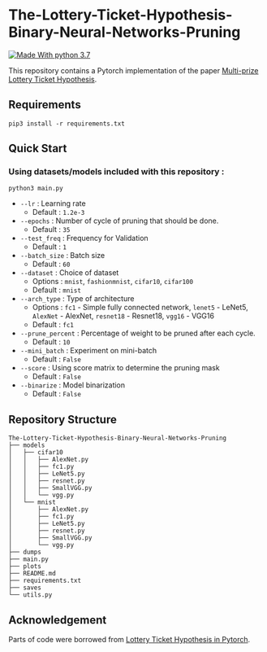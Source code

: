 # The-Lottery-Ticket-Hypothesis-Binary-Neural-Networks-Pruning 
[![Made With python 3.7](https://img.shields.io/badge/Made%20with-Python%203.7-brightgreen)]() 

This repository contains a Pytorch implementation of the paper [Multi-prize Lottery Ticket Hypothesis](https://openreview.net/pdf?id=U_mat0b9iv).

## Requirements
```
pip3 install -r requirements.txt
```
## Quick Start
### Using datasets/models included with this repository :
```
python3 main.py
```
- `--lr`	: Learning rate 
	- Default : `1.2e-3`
- `--epochs`	: Number of cycle of pruning that should be done. 
	- Default : `35`
- `--test_freq`	: Frequency for Validation 
	- Default : `1`
- `--batch_size`	: Batch size 
	- Default : `60`
- `--dataset`	: Choice of dataset 
	- Options : `mnist`, `fashionmnist`, `cifar10`, `cifar100` 
	- Default : `mnist`
- `--arch_type`	 : Type of architecture
	- Options : `fc1` - Simple fully connected network, `lenet5` - LeNet5, `AlexNet` - AlexNet, `resnet18` - Resnet18, `vgg16` - VGG16 
	- Default : `fc1`
- `--prune_percent`	: Percentage of weight to be pruned after each cycle. 
	- Default : `10`
- `--mini_batch`	: Experiment on mini-batch
	- Default : `False`
- `--score`	: Using score matrix to determine the pruning mask
	- Default : `False`
- `--binarize`	: Model binarization
	- Default : `False`

## Repository Structure
```
The-Lottery-Ticket-Hypothesis-Binary-Neural-Networks-Pruning
├── models
│   ├── cifar10
│   │   ├── AlexNet.py
│   │   ├── fc1.py
│   │   ├── LeNet5.py
│   │   ├── resnet.py
│   │   ├── SmallVGG.py
│   │   └── vgg.py
│   └── mnist
│       ├── AlexNet.py
│       ├── fc1.py
│       ├── LeNet5.py
│       ├── resnet.py
│       ├── SmallVGG.py
│       └── vgg.py
├── dumps
├── main.py
├── plots
├── README.md
├── requirements.txt
├── saves
└── utils.py

```

## Acknowledgement 
Parts of code were borrowed from [Lottery Ticket Hypothesis in Pytorch](https://github.com/rahulvigneswaran/Lottery-Ticket-Hypothesis-in-Pytorch).
